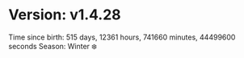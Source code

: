 # Version: v1.4.28
Time since birth: 515 days, 12361 hours, 741660 minutes, 44499600 seconds
Season: Winter ❄️
